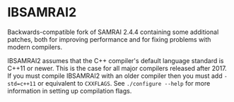 # IBSAMRAI2

Backwards-compatible fork of SAMRAI 2.4.4 containing some additional patches,
both for improving performance and for fixing problems with modern compilers.

IBSAMRAI2 assumes that the C++ compiler's default language standard is C++11 or
newer. This is the case for all major compilers released after 2017. If you must
compile IBSAMRAI2 with an older compiler then you must add `-std=c++11` or
equivalent to `CXXFLAGS`. See `./configure --help` for more information in
setting up compilation flags.

